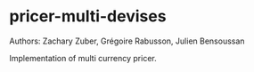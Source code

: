 # pricer-multi-devises

Authors: Zachary Zuber, Grégoire Rabusson, Julien Bensoussan 

Implementation of multi currency pricer.

